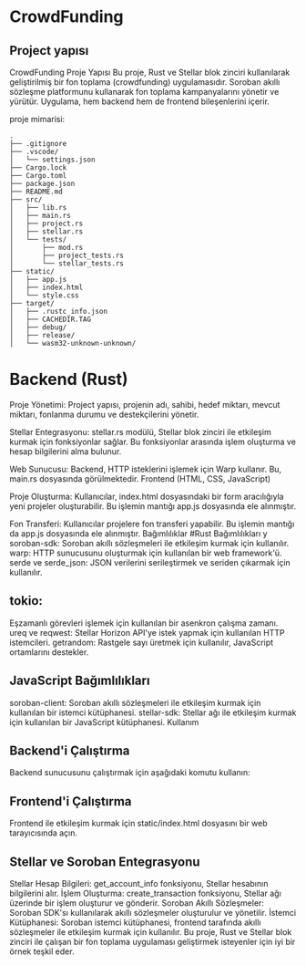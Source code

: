 # CrowdFunding

## Project yapısı

CrowdFunding
Proje Yapısı
Bu proje, Rust ve Stellar blok zinciri kullanılarak geliştirilmiş bir fon toplama (crowdfunding) uygulamasıdır. Soroban akıllı sözleşme platformunu kullanarak fon toplama kampanyalarını yönetir ve yürütür. Uygulama, hem backend hem de frontend bileşenlerini içerir.

proje mimarisi: 
```text
.
├── .gitignore
├── .vscode/
│   └── settings.json
├── Cargo.lock
├── Cargo.toml
├── package.json
├── README.md
├── src/
│   ├── lib.rs
│   ├── main.rs
│   ├── project.rs
│   ├── stellar.rs
│   └── tests/
│       ├── mod.rs
│       ├── project_tests.rs
│       └── stellar_tests.rs
├── static/
│   ├── app.js
│   ├── index.html
│   └── style.css
├── target/
│   ├── .rustc_info.json
│   ├── CACHEDIR.TAG
│   ├── debug/
│   ├── release/
│   └── wasm32-unknown-unknown/
```

# Backend (Rust)

Proje Yönetimi: Project yapısı, projenin adı, sahibi, hedef miktarı, mevcut miktarı, fonlanma durumu ve destekçilerini yönetir.

Stellar Entegrasyonu: stellar.rs modülü, Stellar blok zinciri ile etkileşim kurmak için fonksiyonlar sağlar. Bu fonksiyonlar arasında işlem oluşturma ve hesap bilgilerini alma bulunur.

Web Sunucusu: Backend, HTTP isteklerini işlemek için Warp kullanır. Bu, main.rs dosyasında görülmektedir.
Frontend (HTML, CSS, JavaScript)

Proje Oluşturma: Kullanıcılar, index.html dosyasındaki bir form aracılığıyla yeni projeler oluşturabilir. Bu işlemin mantığı app.js dosyasında ele alınmıştır.

Fon Transferi: Kullanıcılar projelere fon transferi yapabilir. Bu işlemin mantığı da app.js dosyasında ele alınmıştır.
Bağımlılıklar
#Rust Bağımlılıkları
y
soroban-sdk: Soroban akıllı sözleşmeleri ile etkileşim kurmak için kullanılır.
warp: HTTP sunucusunu oluşturmak için kullanılan bir web framework'ü.
serde ve serde_json: JSON verilerini serileştirmek ve seriden çıkarmak için kullanılır.

## tokio:
 Eşzamanlı görevleri işlemek için kullanılan bir asenkron çalışma zamanı.
ureq ve reqwest: Stellar Horizon API'ye istek yapmak için kullanılan HTTP istemcileri.
getrandom: Rastgele sayı üretmek için kullanılır, JavaScript ortamlarını destekler.

## JavaScript Bağımlılıkları
soroban-client: Soroban akıllı sözleşmeleri ile etkileşim kurmak için kullanılan bir istemci kütüphanesi.
stellar-sdk: Stellar ağı ile etkileşim kurmak için kullanılan bir JavaScript kütüphanesi.
Kullanım
## Backend'i Çalıştırma
Backend sunucusunu çalıştırmak için aşağıdaki komutu kullanın:

## Frontend'i Çalıştırma
Frontend ile etkileşim kurmak için static/index.html dosyasını bir web tarayıcısında açın.

## Stellar ve Soroban Entegrasyonu
Stellar
Hesap Bilgileri: get_account_info fonksiyonu, Stellar hesabının bilgilerini alır.
İşlem Oluşturma: create_transaction fonksiyonu, Stellar ağı üzerinde bir işlem oluşturur ve gönderir.
Soroban
Akıllı Sözleşmeler: Soroban SDK'sı kullanılarak akıllı sözleşmeler oluşturulur ve yönetilir.
İstemci Kütüphanesi: Soroban istemci kütüphanesi, frontend tarafında akıllı sözleşmeler ile etkileşim kurmak için kullanılır.
Bu proje, Rust ve Stellar blok zinciri ile çalışan bir fon toplama uygulaması geliştirmek isteyenler için iyi bir örnek teşkil eder.